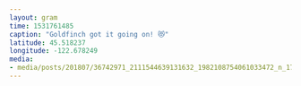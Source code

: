 ```yaml
---
layout: gram
time: 1531761485
caption: "Goldfinch got it going on! 😻"
latitude: 45.518237
longitude: -122.678249
media:
- media/posts/201807/36742971_2111544639131632_1982108754061033472_n_17945680777119568.jpg
---
```

